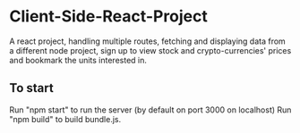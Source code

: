 # Client-Side-React-Project
A react project, handling multiple routes, fetching and displaying data from a different node project, sign up to view stock and crypto-currencies' prices and bookmark the units interested in.

## To start
Run "npm start" to run the server (by default on port 3000 on localhost)
Run "npm build" to build bundle.js.

